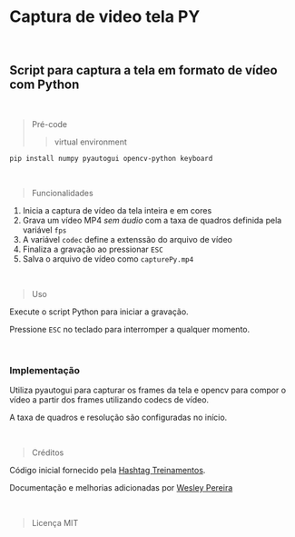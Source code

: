 # Captura de video tela PY
&nbsp;

Script para captura a tela em formato de vídeo com Python
---


&nbsp;
> Pré-code
> > virtual environment

    pip install numpy pyautogui opencv-python keyboard

&nbsp;
> Funcionalidades
&nbsp;

1. Inicia a captura de vídeo da tela inteira e em cores
2. Grava um vídeo MP4 *sem áudio* com a taxa de quadros definida pela variável `fps`
3. A variável `codec` define a extenssão do arquivo de vídeo
4. Finaliza a gravação ao pressionar `ESC`
5. Salva o arquivo de vídeo como `capturePy.mp4`

&nbsp;
> Uso
&nbsp;

Execute o script Python para iniciar a gravação.

Pressione `ESC` no teclado para interromper a qualquer momento.

&nbsp;

### Implementação

Utiliza pyautogui para capturar os frames da tela e opencv para compor o vídeo a partir dos frames utilizando codecs de vídeo.

A taxa de quadros e resolução são configuradas no início.

&nbsp;
> Créditos
&nbsp;

Código inicial fornecido pela [Hashtag Treinamentos](https://www.youtube.com/watch?v=Hsx2Nhr0Mmo&list=WL&index=8).

Documentação e melhorias adicionadas por [Wesley Pereira](https://github.com/wesleyp846)

&nbsp;
> Licença
MIT
